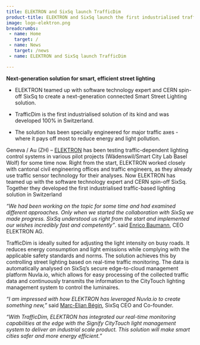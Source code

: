 ```yaml
---
title: ELEKTRON and SixSq launch TrafficDim
product-title: ELEKTRON and SixSq launch the first industrialised traffic-based lighting solution in Switzerland
image: logo-elektron.png
breadcrumbs:
 - name: Home
   target: /
 - name: News
   target: /news
 - name: ELEKTRON and SixSq launch TrafficDim

---
```


**Next-generation solution for smart, efficient street lighting**

- ELEKTRON teamed up with software technology expert and CERN spin-off SixSq to create a next-generation connected Smart Street Lighting solution.

- TrafficDim is the first industrialised solution of its kind and was developed 100% in Switzerland.

- The solution has been specially engineered for major traffic axes - where it pays off most to reduce energy and light pollution.

Geneva / Au (ZH) – [ELEKTRON](https://www.elektron.ch/en/) has been testing traffic-dependent lighting control systems in various pilot projects (Wädenswil/Smart City Lab Basel Wolf) for some time now. Right from the start, ELEKTRON worked closely with cantonal civil engineering offices and traffic engineers, as they already use traffic sensor technology for their analyses. Now ELEKTRON has teamed up with the software technology expert and CERN spin-off SixSq. Together they developed the first industrialised traffic-based lighting solution in Switzerland

_“We had been working on the topic for some time and had examined different approaches. Only when we started the collaboration with SixSq we made progress. SixSq understood us right from the start and implemented our wishes incredibly fast and competently”_. said [Enrico Baumann](https://www.linkedin.com/in/enrico-baumann/), CEO ELEKTRON AG.

TrafficDim is ideally suited for adjusting the light intensity on busy roads. It reduces energy consumption and light emissions while complying with the applicable safety standards and norms. The solution achieves this by controlling street lighting based on real-time traffic monitoring. The data is automatically analysed on SixSq’s secure edge-to-cloud management platform Nuvla.io, which allows for easy processing of the collected traffic data and continuously transmits the information to the CityTouch lighting management system to control the luminaires.

_“I am impressed with how ELEKTRON has leveraged Nuvla.io to create something new,”_ said [Marc-Elian Bégin](https://www.linkedin.com/in/mebster/), SixSq CEO and Co-founder.

_“With TrafficDim, ELEKTRON has integrated our real-time monitoring capabilities at the edge with the Signify CityTouch light management system to deliver an industrial scale product. This solution will make smart cities safer and more energy efficient.”_
